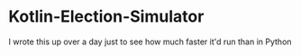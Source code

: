 # Kotlin-Election-Simulator
I wrote this up over a day just to see how much faster it'd run than in Python
